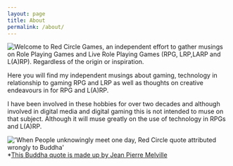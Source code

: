 ```yaml
---
layout: page
title: About
permalink: /about/
---
```

<img src='http://redcirclegames.co.uk/assets/images/rcg-fb-180x180.jpg' style='float:left' />Welcome to Red Circle Games, an independent effort to gather musings on Role Playing Games and Live Role Playing Games (RPG, LRP,LARP and L(A)RP). Regardless of the origin or inspiration.

Here you will find my independent musings about gaming, technology in relationship to gaming RPG and LRP as well as thoughts on creative endeavours in for RPG and L(A)RP.    

I have been involved in these hobbies for over two decades and although involved in digital media and digital gaming this is not intended to muse on that subject. Although it will muse greatly on the use of technology in RPGs and L(A)RP.

!['When People unknowingly meet one day, Red Circle quote attributed wrongly to Buddha'](http://redcirclegames.co.uk/assets/images/rcg-header.jpg)
*[This Buddha quote is made up by Jean Pierre Melville](https://en.wikipedia.org/wiki/Le_Cercle_Rouge)
